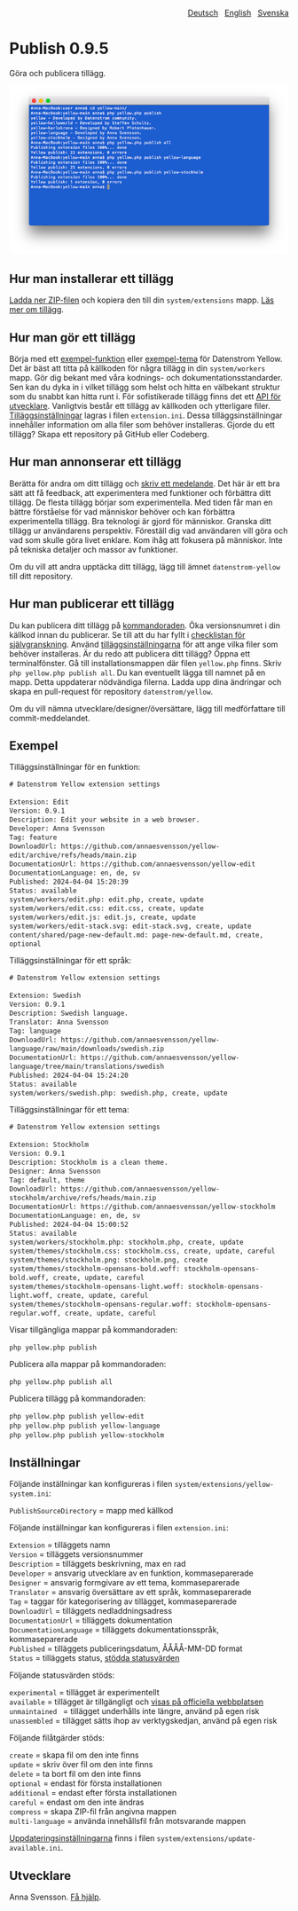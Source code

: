 <p align="right"><a href="README-de.md">Deutsch</a> &nbsp; <a href="README.md">English</a> &nbsp; <a href="README-sv.md">Svenska</a></p>

# Publish 0.9.5

Göra och publicera tillägg.

<p align="center"><img src="SCREENSHOT.png" alt="Skärmdump"></p>

## Hur man installerar ett tillägg

[Ladda ner ZIP-filen](https://github.com/annaesvensson/yellow-publish/archive/refs/heads/main.zip) och kopiera den till din `system/extensions` mapp. [Läs mer om tillägg](https://github.com/annaesvensson/yellow-update/tree/main/README-sv.md).

## Hur man gör ett tillägg

Börja med ett [exempel-funktion](https://github.com/datenstrom/yellow-example-feature) eller [exempel-tema](https://github.com/datenstrom/yellow-example-theme) för Datenstrom Yellow. Det är bäst att titta på källkoden för några tillägg in din `system/workers` mapp. Gör dig bekant med våra kodnings- och dokumentationsstandarder. Sen kan du dyka in i vilket tillägg som helst och hitta en välbekant struktur som du snabbt kan hitta runt i. För sofistikerade tillägg finns det ett [API för utvecklare](https://datenstrom.se/sv/yellow/help/api-for-developers). Vanligtvis består ett tillägg av källkoden och ytterligare filer. [Tilläggsinställningar](#inställningar) lagras i filen `extension.ini`. Dessa tilläggsinställningar innehåller information om alla filer som behöver installeras. Gjorde du ett tillägg? Skapa ett repository på GitHub eller Codeberg.

## Hur man annonserar ett tillägg

Berätta för andra om ditt tillägg och [skriv ett medelande](https://github.com/datenstrom/community/discussions/categories/see-what-s-new?discussions_q=sort%3Adate_created+category%3A%22See+what%27s+new%22). Det här är ett bra sätt att få feedback, att experimentera med funktioner och förbättra ditt tillägg. De flesta tillägg börjar som experimentella. Med tiden får man en bättre förståelse för vad människor behöver och kan förbättra experimentella tillägg. Bra teknologi är gjord för människor. Granska ditt tillägg ur användarens perspektiv. Föreställ dig vad användaren vill göra och vad som skulle göra livet enklare. Kom ihåg att fokusera på människor. Inte på tekniska detaljer och massor av funktioner.

Om du vill att andra upptäcka ditt tillägg, lägg till ämnet `datenstrom-yellow` till ditt repository.

## Hur man publicerar ett tillägg

Du kan publicera ditt tillägg på [kommandoraden](https://github.com/annaesvensson/yellow-core/tree/main/README-sv.md). Öka versionsnumret i din källkod innan du publicerar. Se till att du har fyllt i [checklistan för självgranskning](self-review-checklist.md). Använd [tilläggsinställningarna](#inställningar) för att ange vilka filer som behöver installeras. Är du redo att publicera ditt tillägg? Öppna ett terminalfönster. Gå till installationsmappen där filen `yellow.php` finns. Skriv `php yellow.php publish all`. Du kan eventuellt lägga till namnet på en mapp. Detta uppdaterar nödvändiga filerna. Ladda upp dina ändringar och skapa en pull-request för repository `datenstrom/yellow`.

Om du vill nämna utvecklare/designer/översättare, lägg till medförfattare till commit-meddelandet.

## Exempel

Tilläggsinställningar för en funktion:

~~~
# Datenstrom Yellow extension settings

Extension: Edit
Version: 0.9.1
Description: Edit your website in a web browser.
Developer: Anna Svensson
Tag: feature
DownloadUrl: https://github.com/annaesvensson/yellow-edit/archive/refs/heads/main.zip
DocumentationUrl: https://github.com/annaesvensson/yellow-edit
DocumentationLanguage: en, de, sv
Published: 2024-04-04 15:20:39
Status: available
system/workers/edit.php: edit.php, create, update
system/workers/edit.css: edit.css, create, update
system/workers/edit.js: edit.js, create, update
system/workers/edit-stack.svg: edit-stack.svg, create, update
content/shared/page-new-default.md: page-new-default.md, create, optional
~~~

Tilläggsinställningar för ett språk:

~~~
# Datenstrom Yellow extension settings

Extension: Swedish
Version: 0.9.1
Description: Swedish language.
Translator: Anna Svensson
Tag: language
DownloadUrl: https://github.com/annaesvensson/yellow-language/raw/main/downloads/swedish.zip
DocumentationUrl: https://github.com/annaesvensson/yellow-language/tree/main/translations/swedish
Published: 2024-04-04 15:24:20
Status: available
system/workers/swedish.php: swedish.php, create, update
~~~

Tilläggsinställningar för ett tema:

~~~
# Datenstrom Yellow extension settings

Extension: Stockholm
Version: 0.9.1
Description: Stockholm is a clean theme.
Designer: Anna Svensson
Tag: default, theme
DownloadUrl: https://github.com/annaesvensson/yellow-stockholm/archive/refs/heads/main.zip
DocumentationUrl: https://github.com/annaesvensson/yellow-stockholm
DocumentationLanguage: en, de, sv
Published: 2024-04-04 15:00:52
Status: available
system/workers/stockholm.php: stockholm.php, create, update
system/themes/stockholm.css: stockholm.css, create, update, careful
system/themes/stockholm.png: stockholm.png, create
system/themes/stockholm-opensans-bold.woff: stockholm-opensans-bold.woff, create, update, careful
system/themes/stockholm-opensans-light.woff: stockholm-opensans-light.woff, create, update, careful
system/themes/stockholm-opensans-regular.woff: stockholm-opensans-regular.woff, create, update, careful
~~~

Visar tillgängliga mappar på kommandoraden:

`php yellow.php publish`  

Publicera alla mappar på kommandoraden:

`php yellow.php publish all`  

Publicera tillägg på kommandoraden:

`php yellow.php publish yellow-edit`  
`php yellow.php publish yellow-language`  
`php yellow.php publish yellow-stockholm`  

## Inställningar

Följande inställningar kan konfigureras i filen `system/extensions/yellow-system.ini`:

`PublishSourceDirectory` = mapp med källkod  

Följande inställningar kan konfigureras i filen `extension.ini`:

`Extension` = tilläggets namn  
`Version` = tilläggets versionsnummer  
`Description` = tilläggets beskrivning, max en rad  
`Developer` = ansvarig utvecklare av en funktion, kommaseparerade  
`Designer` = ansvarig formgivare av ett tema, kommaseparerade  
`Translator` = ansvarig översättare av ett språk, kommaseparerade  
`Tag` = taggar för kategorisering av tillägget, kommaseparerade  
`DownloadUrl` = tilläggets nedladdningsadress  
`DocumentationUrl` = tilläggets dokumentation  
`DocumentationLanguage` = tilläggets dokumentationsspråk, kommaseparerade  
`Published` = tilläggets publiceringsdatum, ÅÅÅÅ-MM-DD format  
`Status` = tilläggets status, [stödda statusvärden](#inställningar-status)  

<a id="inställningar-status"></a>Följande statusvärden stöds:

`experimental` = tillägget är experimentellt  
`available` = tillägget är tillgängligt och [visas på officiella webbplatsen](https://datenstrom.se/sv/yellow/extensions/)  
`unmaintained ` = tillägget underhålls inte längre, använd på egen risk  
`unassembled` = tillägget sätts ihop av verktygskedjan, använd på egen risk  

<a id="inställningar-actions"></a> Följande filåtgärder stöds:

`create` = skapa fil om den inte finns  
`update` = skriv över fil om den inte finns  
`delete` = ta bort fil om den inte finns  
`optional` = endast för första installationen  
`additional` = endast efter första installationen  
`careful` = endast om den inte ändras  
`compress` = skapa ZIP-fil från angivna mappen  
`multi-language` = använda innehållsfil från motsvarande mappen  

[Uppdateringsinställningarna](https://raw.githubusercontent.com/datenstrom/yellow/main/system/extensions/update-available.ini) finns i filen `system/extensions/update-available.ini`. 

## Utvecklare

Anna Svensson. [Få hjälp](https://datenstrom.se/sv/yellow/help/).

